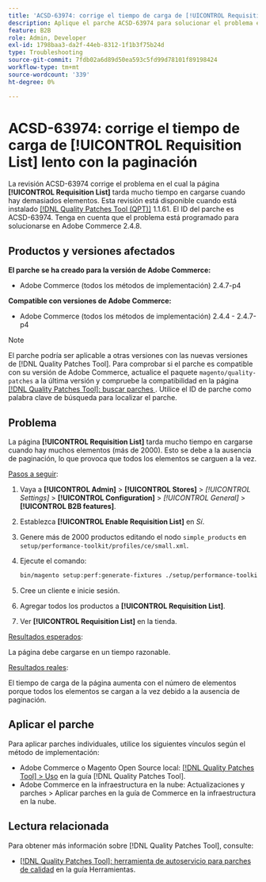 ```yaml
---
title: 'ACSD-63974: corrige el tiempo de carga de [!UICONTROL Requisition List] lento con la paginación'
description: Aplique el parche ACSD-63974 para solucionar el problema en el que la página [!UICONTROL Requisition List] tarda mucho tiempo en cargarse cuando hay demasiados elementos.
feature: B2B
role: Admin, Developer
exl-id: 1798baa3-da2f-44eb-8312-1f1b3f75b24d
type: Troubleshooting
source-git-commit: 7fdb02a6d89d50ea593c5fd99d78101f89198424
workflow-type: tm+mt
source-wordcount: '339'
ht-degree: 0%

---
```


# ACSD-63974: corrige el tiempo de carga de [!UICONTROL Requisition List] lento con la paginación

La revisión ACSD-63974 corrige el problema en el cual la página **[!UICONTROL Requisition List]** tarda mucho tiempo en cargarse cuando hay demasiados elementos. Esta revisión está disponible cuando está instalado [[!DNL Quality Patches Tool (QPT)]](/help/tools/quality-patches-tool/quality-patches-tool-to-self-serve-quality-patches.md) 1.1.61. El ID del parche es ACSD-63974. Tenga en cuenta que el problema está programado para solucionarse en Adobe Commerce 2.4.8.

## Productos y versiones afectados

**El parche se ha creado para la versión de Adobe Commerce:**

* Adobe Commerce (todos los métodos de implementación) 2.4.7-p4

**Compatible con versiones de Adobe Commerce:**

* Adobe Commerce (todos los métodos de implementación) 2.4.4 - 2.4.7-p4

>[!NOTE]
>
>El parche podría ser aplicable a otras versiones con las nuevas versiones de [!DNL Quality Patches Tool]. Para comprobar si el parche es compatible con su versión de Adobe Commerce, actualice el paquete `magento/quality-patches` a la última versión y compruebe la compatibilidad en la página [[!DNL Quality Patches Tool]: buscar parches ](https://experienceleague.adobe.com/tools/commerce-quality-patches/index.html). Utilice el ID de parche como palabra clave de búsqueda para localizar el parche.

## Problema

La página **[!UICONTROL Requisition List]** tarda mucho tiempo en cargarse cuando hay muchos elementos (más de 2000). Esto se debe a la ausencia de paginación, lo que provoca que todos los elementos se carguen a la vez.

<u>Pasos a seguir</u>:

1. Vaya a **[!UICONTROL Admin]** > **[!UICONTROL Stores]** > *[!UICONTROL Settings]* > **[!UICONTROL Configuration]** > *[!UICONTROL General]* > **[!UICONTROL B2B features]**.
1. Establezca **[!UICONTROL Enable Requisition List]** en *Sí*.
1. Genere más de 2000 productos editando el nodo `simple_products` en `setup/performance-toolkit/profiles/ce/small.xml`.
1. Ejecute el comando:

   ```bash
   bin/magento setup:perf:generate-fixtures ./setup/performance-toolkit/profiles/ce/small.xml
   ```

1. Cree un cliente e inicie sesión.
1. Agregar todos los productos a **[!UICONTROL Requisition List]**.
1. Ver **[!UICONTROL Requisition List]** en la tienda.


<u>Resultados esperados</u>:

La página debe cargarse en un tiempo razonable.


<u>Resultados reales</u>:

El tiempo de carga de la página aumenta con el número de elementos porque todos los elementos se cargan a la vez debido a la ausencia de paginación.

## Aplicar el parche

Para aplicar parches individuales, utilice los siguientes vínculos según el método de implementación:

* Adobe Commerce o Magento Open Source local: [[!DNL Quality Patches Tool] > Uso](/help/tools/quality-patches-tool/usage.md) en la guía [!DNL Quality Patches Tool].
* Adobe Commerce en la infraestructura en la nube: Actualizaciones y parches > Aplicar parches en la guía de Commerce en la infraestructura en la nube.

## Lectura relacionada

Para obtener más información sobre [!DNL Quality Patches Tool], consulte:

* [[!DNL Quality Patches Tool]: herramienta de autoservicio para parches de calidad](/help/tools/quality-patches-tool/quality-patches-tool-to-self-serve-quality-patches.md) en la guía Herramientas.
